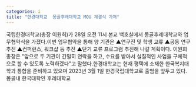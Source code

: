 ```yaml
---
categories: i
title: "한경대학교  몽골후레대학교 MOU 체결식 가져"
---
```

국립한경대학교(총장 이원희)가 28일 오전 11시 본교 백호실에서 몽골후레대학교와 업무협약식을 가졌다.이번 업무협약을 통해 양 기관은 ▲연구진 및 학생 교류 ▲공동 연구 추진 ▲컨퍼런스, 워크샵 등 추진 ▲단기 교류 프로그램 추진해 나갈 계획이다. 이원희 총장은 "앞으로 두 기관이 긴밀히 연락을 하고, 수요를 받아서 실질적인 사업을 구체적으로 할 수 있도록 노력하겠다"고 말했다.한경대학교는 현재 평택에 소재한 한국복지대학과 통합을 준비하고 있으며 2023년 3월 1일 한경국립대학교로 출범을 앞두고 있다. 몽골내 한국대학인 후레대학교